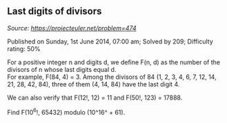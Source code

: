 Last digits of divisors
-----------------------

*Source: https://projecteuler.net/problem=474*

Published on Sunday, 1st June 2014, 07:00 am; Solved by 209; Difficulty
rating: 50%

For a positive integer n and digits d, we define F(n, d) as the number
of the divisors of n whose last digits equal d.\
 For example, F(84, 4) = 3. Among the divisors of 84 (1, 2, 3, 4, 6, 7,
12, 14, 21, 28, 42, 84), three of them (4, 14, 84) have the last digit
4.

We can also verify that F(12!, 12) = 11 and F(50!, 123) = 17888.

Find F(10<sup>6</sup>!, 65432) modulo (10^16^ + 61).
